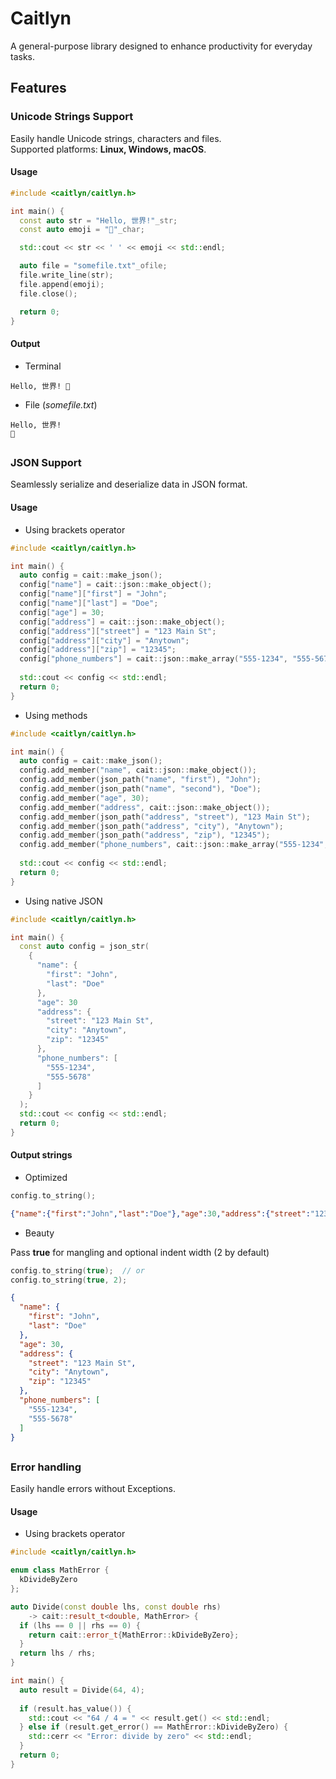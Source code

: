 # Caitlyn
A general-purpose library designed to enhance productivity for everyday tasks.

## Features

### Unicode Strings Support
Easily handle Unicode strings, characters and files.\
Supported platforms: **Linux, Windows, macOS**.

#### Usage
```c++
#include <caitlyn/caitlyn.h>

int main() {
  const auto str = "Hello, 世界!"_str;
  const auto emoji = "🙂"_char;

  std::cout << str << ' ' << emoji << std::endl;

  auto file = "somefile.txt"_ofile;
  file.write_line(str);
  file.append(emoji);
  file.close();

  return 0;
}
```
#### Output
- Terminal
```text
Hello, 世界! 🙂
```
- File (_somefile.txt_)
```text
Hello, 世界!
🙂
```
##

### JSON Support
Seamlessly serialize and deserialize data in JSON format.

#### Usage
- Using brackets operator
```c++
#include <caitlyn/caitlyn.h>

int main() {
  auto config = cait::make_json();
  config["name"] = cait::json::make_object();
  config["name"]["first"] = "John";
  config["name"]["last"] = "Doe";
  config["age"] = 30;
  config["address"] = cait::json::make_object();
  config["address"]["street"] = "123 Main St";
  config["address"]["city"] = "Anytown";
  config["address"]["zip"] = "12345";
  config["phone_numbers"] = cait::json::make_array("555-1234", "555-5678");
  
  std::cout << config << std::endl;
  return 0;
}
```

- Using methods
```c++
#include <caitlyn/caitlyn.h>

int main() {
  auto config = cait::make_json();
  config.add_member("name", cait::json::make_object());
  config.add_member(json_path("name", "first"), "John");
  config.add_member(json_path("name", "second"), "Doe");
  config.add_member("age", 30);
  config.add_member("address", cait::json::make_object());
  config.add_member(json_path("address", "street"), "123 Main St");
  config.add_member(json_path("address", "city"), "Anytown");
  config.add_member(json_path("address", "zip"), "12345");
  config.add_member("phone_numbers", cait::json::make_array("555-1234", "555-5678"));
  
  std::cout << config << std::endl;
  return 0;
}
```
- Using native JSON
```c++
#include <caitlyn/caitlyn.h>

int main() {
  const auto config = json_str(
    {
      "name": {
        "first": "John",
        "last": "Doe"
      },
      "age": 30
      "address": {
        "street": "123 Main St",
        "city": "Anytown",
        "zip": "12345"
      },
      "phone_numbers": [
        "555-1234",
        "555-5678"
      ]
    }
  );
  std::cout << config << std::endl;
  return 0;
}
```
#### Output strings
- Optimized
```c++
config.to_string();
```
```json
{"name":{"first":"John","last":"Doe"},"age":30,"address":{"street":"123 Main St","city":"Anytown","zip":"12345"},"phone_numbers":["555-1234","555-5678"]}
```
- Beauty

Pass **true** for mangling and optional indent width (2 by default)
```c++
config.to_string(true);  // or
config.to_string(true, 2);
```
```json
{
  "name": {
    "first": "John",
    "last": "Doe"
  },
  "age": 30,
  "address": {
    "street": "123 Main St",
    "city": "Anytown",
    "zip": "12345"
  },
  "phone_numbers": [
    "555-1234",
    "555-5678"
  ]
}
```
##

### Error handling
Easily handle errors without Exceptions.

#### Usage
- Using brackets operator
```c++
#include <caitlyn/caitlyn.h>

enum class MathError {
  kDivideByZero
};

auto Divide(const double lhs, const double rhs)
    -> cait::result_t<double, MathError> {
  if (lhs == 0 || rhs == 0) {
    return cait::error_t{MathError::kDivideByZero};
  }
  return lhs / rhs;
}

int main() {
  auto result = Divide(64, 4);
  
  if (result.has_value()) {
    std::cout << "64 / 4 = " << result.get() << std::endl;
  } else if (result.get_error() == MathError::kDivideByZero) {
    std::cerr << "Error: divide by zero" << std::endl;
  }
  return 0;
}
```
